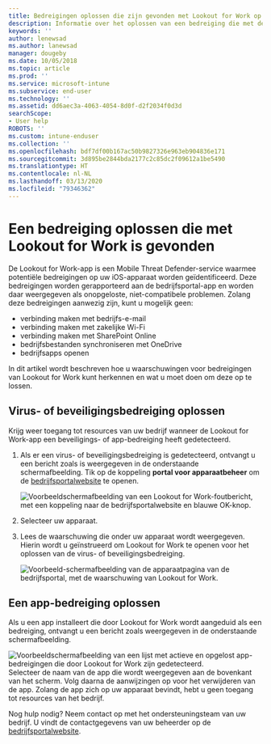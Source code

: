 ```yaml
---
title: Bedreigingen oplossen die zijn gevonden met Lookout for Work op iOS | Microsoft Docs
description: Informatie over het oplossen van een bedreiging die met de Lookout for Work-app op uw iOS-apparaat is gevonden.
keywords: ''
author: lenewsad
ms.author: lanewsad
manager: dougeby
ms.date: 10/05/2018
ms.topic: article
ms.prod: ''
ms.service: microsoft-intune
ms.subservice: end-user
ms.technology: ''
ms.assetid: dd6aec3a-4063-4054-8d0f-d2f2034f0d3d
searchScope:
- User help
ROBOTS: ''
ms.custom: intune-enduser
ms.collection: ''
ms.openlocfilehash: bdf7df00b167ac50b9827326e963eb904836e171
ms.sourcegitcommit: 3d895be2844bda2177c2c85dc2f09612a1be5490
ms.translationtype: HT
ms.contentlocale: nl-NL
ms.lasthandoff: 03/13/2020
ms.locfileid: "79346362"
---
```

# <a name="resolve-a-threat-found-by-lookout-for-work"></a>Een bedreiging oplossen die met Lookout for Work is gevonden  

De Lookout for Work-app is een Mobile Threat Defender-service waarmee potentiële bedreigingen op uw iOS-apparaat worden geïdentificeerd. Deze bedreigingen worden gerapporteerd aan de bedrijfsportal-app en worden daar weergegeven als onopgeloste, niet-compatibele problemen. Zolang deze bedreigingen aanwezig zijn, kunt u mogelijk geen:

* verbinding maken met bedrijfs-e-mail
* verbinding maken met zakelijke Wi-Fi
* verbinding maken met SharePoint Online
* bedrijfsbestanden synchroniseren met OneDrive
* bedrijfsapps openen

In dit artikel wordt beschreven hoe u waarschuwingen voor bedreigingen van Lookout for Work kunt herkennen en wat u moet doen om deze op te lossen. 

## <a name="troubleshoot-virus-or-security-threat"></a>Virus- of beveiligingsbedreiging oplossen  
Krijg weer toegang tot resources van uw bedrijf wanneer de Lookout for Work-app een beveiligings- of app-bedreiging heeft gedetecteerd.  

1. Als er een virus- of beveiligingsbedreiging is gedetecteerd, ontvangt u een bericht zoals is weergegeven in de onderstaande schermafbeelding. Tik op de koppeling **portal voor apparaatbeheer** om de [bedrijfsportalwebsite](https://portal.manage.microsoft.com/devices) te openen.  

    ![Voorbeeldschermafbeelding van een Lookout for Work-foutbericht, met een koppeling naar de bedrijfsportalwebsite en blauwe OK-knop.](./media/mtd-go-to-device-management-portal-android.png)  

2. Selecteer uw apparaat.  
3. Lees de waarschuwing die onder uw apparaat wordt weergegeven. Hierin wordt u geïnstrueerd om Lookout for Work te openen voor het oplossen van de virus- of beveiligingsbedreiging.     

    ![Voorbeeld-schermafbeelding van de apparaatpagina van de bedrijfsportal, met de waarschuwing van Lookout for Work.](./media/CP-lookout-virus-banner-1808.png)  

## <a name="troubleshoot-an-app-threat"></a>Een app-bedreiging oplossen   
Als u een app installeert die door Lookout for Work wordt aangeduid als een bedreiging, ontvangt u een bericht zoals weergegeven in de onderstaande schermafbeelding.  

![Voorbeeldschermafbeelding van een lijst met actieve en opgelost app-bedreigingen die door Lookout for Work zijn gedetecteerd.](./media/ios-lfw-threat-example.png)    
Selecteer de naam van de app die wordt weergegeven aan de bovenkant van het scherm. Volg daarna de aanwijzingen op voor het verwijderen van de app. Zolang de app zich op uw apparaat bevindt, hebt u geen toegang tot resources van het bedrijf.    

Nog hulp nodig? Neem contact op met het ondersteuningsteam van uw bedrijf. U vindt de contactgegevens van uw beheerder op de [bedrijfsportalwebsite](https://go.microsoft.com/fwlink/?linkid=2010980).    

